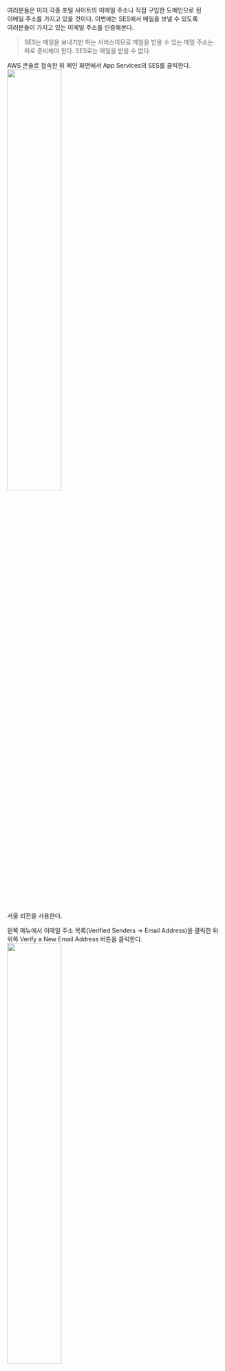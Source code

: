 여러분들은 이미 각종 포털 사이트의 이메일 주소나 직접 구입한 도메인으로 된  
이메일 주소를 가지고 있을 것이다. 이번에는 SES에서 메일을 보낼 수 있도록   
여러분들이 가지고 있는 이메일 주소를 인증해본다.  
  
> SES는 메일을 보내기만 하는 서비스이므로 메일을 받을 수 있는 메일 주소는  
> 따로 준비해야 한다. SES로는 메일을 받을 수 없다.  

AWS 콘솔로 접속한 뒤 메인 화면에서 App Services의 SES를 클릭한다.  
<img src="https://user-images.githubusercontent.com/33191974/158930113-c1ad62ee-a114-4368-b49c-388eb50630f4.png" width="50%" height="50%"/>    
서울 리전을 사용한다.   
  
왼쪽 메뉴에서 이메일 주소 목록(Verified Senders -> Email Address)을 클릭한 뒤   
위쪽 Verify a New Email Address 버튼을 클릭한다.  
<img src="https://user-images.githubusercontent.com/33191974/158931659-9c40bbc4-6ddd-484b-bd84-94a1cd473692.png" width="50%" height="50%"/>   
  
SES 이메일 주소 인증 창이 표시된다. Email Address 부분에 인증할 이메일 주소를   
입력한 뒤 Verify This Email Address 버튼을 클릭한다.   
Email Address에 여러분의 이메일을 입력한다. 직접 구입한 도메인으로 된 이메일이  
아닌 포털 사이트의 이메일이나 구글 Gmail도 사용할 수 있다.  
<img src="https://user-images.githubusercontent.com/33191974/158932022-7f09e1d8-82c8-471b-a55f-0c07d0965be8.png" width="50%" height="50%"/>  
  
SES 이메일 주소 목록에 이메일 주소가 추가되었다. 아직 인증이 되지 않았다고   
표시된다.   
<img src="https://user-images.githubusercontent.com/33191974/158932326-e005a2f6-4168-4e59-bbb7-e07e2052306f.png" width="50%" height="50%"/>  
  
웹 브라우저나 기타 메일 프로그램에서 입력한 이메일의 메일함으로 이동한다.   
메일함을 보면 Amazon SES Address Verification Request in region Asia Pacific (Seoul)  
라는 메일이 도착했을 것이다. 메일 내용에서 https://email-verification.us-  
west-2.amazon.com으로 시작하는 링크를 클릭하면 이메일 주소인증이 된다.    
<img src="https://user-images.githubusercontent.com/33191974/158932816-cba9da40-e1ce-4943-9d70-ca7979630f19.png" width="50%" height="50%"/>     
  
SES 이메일 주소 목록에서 위쪽 새로고침 버튼을 클릭하면 목록이 갱신되고,  
방금 추가한 이메일 주소의 Status가 초록색 verified로 바뀐다. 이메일 주소   
인증이 완료되었다. 아직 프로덕션 액세스 권한이 없기 때문에 외부로 메일을  
보낼 수는 없고 인증한 이메일끼리만 메일을 주고 받을 수 있다.  
<img src="https://user-images.githubusercontent.com/33191974/158933098-2b921fa3-db2a-4351-a373-408543f54997.png" width="50%" height="50%"/>  



























